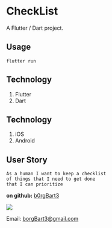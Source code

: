 # CheckList

A Flutter / Dart project.

<a name="Usage"></a>
## Usage
```
flutter run
```

<a name="Technology"></a>
## Technology
1.  Flutter
2.  Dart

<a name="Devices"></a>
## Technology
1.  iOS
2.  Android

<a name="User_Story"></a>
## User Story
```
As a human I want to keep a checklist 
of things that I need to get done 
that I can prioritize 
```



**on github:** <a href='github.com/b0rgBart3'>b0rgBart3</a>

[![](https://github.com/b0rgBart3.png?size=90)](https://github.com/remarkablemark)

Email: borgBart3@gmail.com



